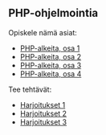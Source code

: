 ## PHP-ohjelmointia

Opiskele nämä asiat:

- [PHP-alkeita, osa 1](./php-alkeet1.html)
- [PHP-alkeita, osa 2](./php-alkeet2.html)
- [PHP-alkeita, osa 3](./php-alkeet3.html)
- [PHP-alkeita, osa 4](./php-alkeet3.html)

Tee tehtävät:

- [Harjoitukset 1](./php-harjoitukset1.html)
- [Harjoitukset 2](./php-harjoitukset2.html)
- [Harjoitukset 3](./php-harjoitukset2.html)